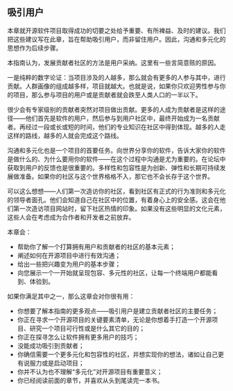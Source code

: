## 吸引用户

本章就开源软件项目取得成功的切要之处给予重要、有所裨益、及时的建议。我们把这些建议写在此章，旨在帮助吸引用户，而非留住用户。因此，沟通和多元化的思想作为后续步骤。

本指南认为，发展贡献者社区的方法是用户采纳。这里有一些言简意赅的原因。

一是纯粹的数字论证：当项目涉及的人越多，那么就会有更多的人参与其中，进行贡献。人群画像的组成越多样，项目就越大。也就是说，如果你只欢迎男性参与你的项目，那么参与项目的用户或是贡献者就会跌至人类人口的一半以下。

很少会有专家级别的贡献者突然对项目做出贡献。更多的人成为贡献者是这样的途径——他们首先是软件的用户，然后参与到用户社区中，最终开始成为一名贡献者。再经过一段或长或短的时间，他们的专业知识在社区中得到体现。越多的人走这样的路线，越多的人就会完成这个路线。

沟通和多元化也是一个项目的首要任务。向世界分享你的软件，告诉大家你的软件是做什么的、为什么要用你的软件——在这个过程中沟通是尤为重要的。在论坛中获取到用户的反馈也是很重要的。多样性和包容性是为创新、弹性和长期可持续发展做准备。如果你的社区与这个世界格格不入，那它也不会长存于这个世界。

可以这么想想——人们第一次造访你的社区，看到社区有正式的行为准则和多元化的领导者面孔。他们会知道自己在社区中的位置，有着身心上的安全感。这会在他们第一次造访项目网站时，留下社区热情的印象。如果没有这些明显的文化元素，这些人会在考虑成为合作者和开发者之前放弃。

本章会：

- 帮助你了解一个打算拥有用户和贡献者的社区的基本元素；
- 阐述如何在开源项目中进行有效沟通；
- 给出一些把兴趣变为用户的基本步骤；
- 向您展示一个一开始就呈现包容、多元性的社区，让每一个终端用户都能看到、体验到。

如果你满足其中之一，那么这章会对你很有用：

- 你想要了解本指南的更多观点——吸引用户是建立贡献者社区的主要任务；
- 你正在寻求一个开源项目的关键要素清单，无论是你想着手打造一个开源项目、研究一个项目可行性或是什么其它的目的；
- 你正在探寻怎么让软件拥有更多用户的技巧；
- 没能成功吸引到贡献者；
- 你确信需要一个更多元化和包容性的社区，并想实现你的想法，诸如让自己更有说服力或是启动项目；
- 你并不认为也不理解“多元化”对开源项目有重要意义；
- 你已经阅读前面的章节，并喜欢从头到尾读完一本书。
